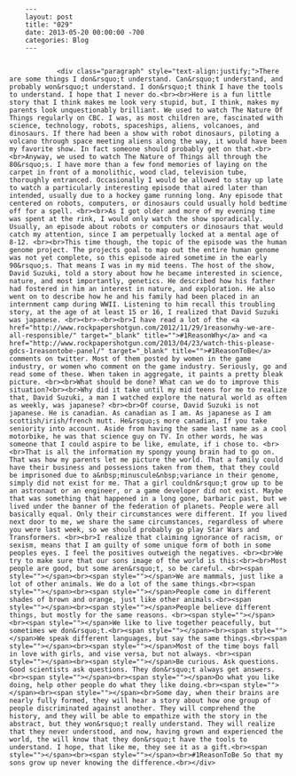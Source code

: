 
        ---
        layout: post
        title: "029"
        date: 2013-05-20 00:00:00 -700
        categories: Blog
        ---

        
				<div class="paragraph" style="text-align:justify;">There are some things I don&rsquo;t understand. Can&rsquo;t understand, and probably won&rsquo;t understand. I don&rsquo;t think I have the tools to understand. I hope that I never do.<br><br>Here is a fun little story that I think makes me look very stupid, but, I think, makes my parents look unquestionably brilliant. We used to watch The Nature Of Things regularly on CBC. I was, as most children are, fascinated with science, technology, robots, spaceships, aliens, volcanoes, and dinosaurs. If there had been a show with robot dinosaurs, piloting a volcano through space meeting aliens along the way, it would have been my favorite show. In fact someone should probably get on that.<br><br>Anyway, we used to watch The Nature of Things all through the 80&rsquo;s. I have more than a few fond memories of laying on the carpet in front of a monolithic, wood clad, television tube, thoroughly entranced. Occasionally I would be allowed to stay up late to watch a particularly interesting episode that aired later than intended, usually due to a hockey game running long. Any episode that centered on robots, computers, or dinosaurs could usually hold bedtime off for a spell. <br><br>As I got older and more of my evening time was spent at the rink, I would only watch the show sporadically. Usually, an episode about robots or computers or dinosaurs that would catch my attention, since I am perpetually locked at a mental age of 8-12. <br><br>This time though, the topic of the episode was the human genome project. The projects goal to map out the entire human genome was not yet complete, so this episode aired sometime in the early 90&rsquo;s. That means I was in my mid teens. The host of the show, David Suzuki, told a story about how he became interested in science, nature, and most importantly, genetics. He described how his father had fostered in him an interest in nature, and exploration. He also went on to describe how he and his family had been placed in an internment camp during WWII. Listening to him recall this troubling story, at the age of at least 15 or 16, I realized that David Suzuki was japanese. <br><br>-<br><br>I have read a lot of the <a href="http://www.rockpapershotgun.com/2012/11/29/1reasonwhy-we-are-all-responsible/" target="_blank" title="">#1ReasonWhy</a> and <a href="http://www.rockpapershotgun.com/2013/04/23/watch-this-please-gdcs-1reasontobe-panel/" target="_blank" title="">#1ReasonToBe</a> comments on twitter. Most of them posted by women in the game industry, or women who comment on the game industry. Seriously, go and read some of these. When taken in aggregate, it paints a pretty bleak picture. <br><br>What should be done? What can we do to improve this situation?<br><br>Why did it take until my mid teens for me to realize that, David Suzuki, a man I watched explore the natural world as often as weekly, was japanese? <br><br>Of course, David Suzuki is not japanese. He is canadian. As canadian as I am. As japanese as I am scottish/irish/french mutt. He&rsquo;s more canadian, If you take seniority into account. Aside from having the same last name as a cool motorbike, he was that science guy on TV. In other words, he was someone that I could aspire to be like, emulate, if i chose to. <br><br>That is all the information my spongy young brain had to go on. That was how my parents let me picture the world. That a family could have their business and possessions taken from them, that they could be imprisoned due to a&nbsp;minuscule&nbsp;variance in their genome, simply did not exist for me. That a girl couldn&rsquo;t grow up to be an astronaut or an engineer, or a game developer did not exist. Maybe that was something that happened in a long gone, barbaric past, but we lived under the banner of the federation of planets. People were all basically equal. Only their circumstances were different. If you lived next door to me, we share the same circumstances, regardless of where you were last week, so we should probably go play Star Wars and Transformers. <br><br>I realize that claiming ignorance of racism, or sexism, means that I am guilty of some unique form of both in some peoples eyes. I feel the positives outweigh the negatives. <br><br>We try to make sure that our sons image of the world is this:<br><br>Most people are good, but some aren&rsquo;t, so be careful. <br><span style=""></span><br><span style=""></span>We are mammals, just like a lot of other animals. We do a lot of the same things.<br><span style=""></span><br><span style=""></span>People come in different shades of brown and orange, just like other animals.<br><span style=""></span><br><span style=""></span>People believe different things, but mostly for the same reasons. <br><span style=""></span><br><span style=""></span>We like to live together peacefully, but sometimes we don&rsquo;t.<br><span style=""></span><br><span style=""></span>We speak different languages, but say the same things.<br><span style=""></span><br><span style=""></span>Most of the time boys fall in love with girls, and vise versa, but not always. <br><span style=""></span><br><span style=""></span>Be curious. Ask questions. Good scientists ask questions. They don&rsquo;t always get answers.<br><span style=""></span><br><span style=""></span>Do what you like doing, help other people do what they like doing.<br><span style=""></span><br><span style=""></span><br>Some day, when their brains are nearly fully formed, they will hear a story about how one group of people discriminated against another. They will comprehend the history, and they will be able to empathize with the story in the abstract, but they won&rsquo;t really understand. They will realize that they never understood, and now, having grown and experienced the world, the will know that they don&rsquo;t have the tools to understand. I hope, that like me, they see it as a gift.<br><span style=""></span><br><span style=""></span><br>#1ReasonToBe So that my sons grow up never knowing the difference.<br></div>

		
        
